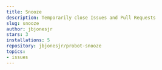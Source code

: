 ```yaml
---
title: Snooze
description: Temporarily close Issues and Pull Requests
slug: snooze
author: jbjonesjr
stars: 3
installations: 5
repository: jbjonesjr/probot-snooze
topics:
- issues
---
```

